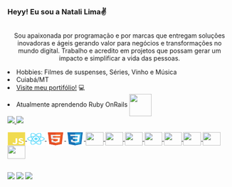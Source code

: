 ### Heyy! Eu sou a Natali Lima✌️
##

<p align="center">Sou apaixonada por programação e por marcas que entregam soluções inovadoras e ágeis gerando valor para negócios e transformações no mundo digital. Trabalho e acredito em projetos que possam gerar um impacto e simplificar a vida das pessoas.</p>

<li>Hobbies: Filmes de suspenses, Séries, Vinho e Música</li>
<li>Cuiabá/MT</li>
<li> <a target="_blank" href="https://heyynat.github.io/">Visite meu portifólio!</a> 💻</li>
<li> Atualmente aprendendo Ruby OnRails <img align="center" height="50" width="50" src="https://cdn.jsdelivr.net/gh/devicons/devicon/icons/rails/rails-plain-wordmark.svg" /> </li>

 <div style={{display: "flex"}}>
 <div>
  <a href="https://github.com/heyynat">
  <img height="180em" src="https://github-readme-stats.vercel.app/api?username=heyynat&show_icons=true&include_all_commits=true&count_private=true"/>
  <img height="180em" src="https://github-readme-stats.vercel.app/api/top-langs/?username=heyynat&layout=compact&langs_count=7"/>
</div>

<div style={{display: "flex", justify-content: "space-around"}}><br>
  <img align="center" height="30" width="40" src="https://raw.githubusercontent.com/devicons/devicon/master/icons/javascript/javascript-plain.svg">
  <img align="center" height="30" width="40" src="https://raw.githubusercontent.com/devicons/devicon/master/icons/react/react-original.svg">
  <img align="center" height="30" width="40" src="https://raw.githubusercontent.com/devicons/devicon/master/icons/html5/html5-original.svg">
  <img align="center" height="30" width="40" src="https://raw.githubusercontent.com/devicons/devicon/master/icons/css3/css3-original.svg">
  <img align="center" height="30" width="40" src="https://cdn.jsdelivr.net/gh/devicons/devicon/icons/mongodb/mongodb-original-wordmark.svg" />
  <img align="center" height="30" width="40" src="https://cdn.jsdelivr.net/gh/devicons/devicon/icons/mysql/mysql-original-wordmark.svg" />
  <img align="center" height="30" width="40" src="https://cdn.jsdelivr.net/gh/devicons/devicon/icons/express/express-original-wordmark.svg" />
  <img align="center" height="30" width="40" src="https://cdn.jsdelivr.net/gh/devicons/devicon/icons/heroku/heroku-original-wordmark.svg" />
  <img align="center" height="30" width="40" src="https://cdn.jsdelivr.net/gh/devicons/devicon/icons/jest/jest-plain.svg" />
  <img align="center" height="30" width="40" src="https://cdn.jsdelivr.net/gh/devicons/devicon/icons/bootstrap/bootstrap-original.svg" />
  <img align="center" height="30" width="40" src="https://cdn.jsdelivr.net/gh/devicons/devicon/icons/nodejs/nodejs-original-wordmark.svg" />
  <img align="center" height="30" width="40" src="https://cdn.jsdelivr.net/gh/devicons/devicon/icons/npm/npm-original-wordmark.svg" />

</div>

##

  <a href="https://www.instagram.com/_heyynat/" target="_blank"><img src="https://img.shields.io/badge/-Instagram-%23E4405F?style=for-the-badge&logo=instagram&logoColor=white" target="_blank"></a>
  <a href = "mailto:natalifplima@gmail.com"><img src="https://img.shields.io/badge/-Gmail-%23333?style=for-the-badge&logo=gmail&logoColor=white" target="_blank"></a>
  <a href="https://www.linkedin.com/in/heyynat/" target="_blank"><img src="https://img.shields.io/badge/-LinkedIn-%230077B5?style=for-the-badge&logo=linkedin&logoColor=white" target="_blank"></a> 
